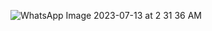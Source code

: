![WhatsApp Image 2023-07-13 at 2 31 36 AM](https://github.com/11mones/data-structures-and-algorithms/assets/72322641/1b800d74-c0c0-4303-ac02-2f9671abd93a)

